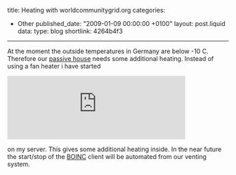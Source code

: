 title: Heating with worldcommunitygrid.org
categories:
  - Other
published_date: "2009-01-09 00:00:00 +0100"
layout: post.liquid
data:
  type: blog
  shortlink: 4264b4f3
---

At the moment the outside temperatures in Germany are below -10 C. Therefore our [passive house](http://en.wikipedia.org/wiki/Passive_house)
needs some additional heating. Instead of using a fan heater i have started

<iframe src="http://www.worldcommunitygrid.org/getDynamicImage.do?memberName=uwe.arzt&amp;mnOn=true&amp;stat=1&amp;imageNum=1&amp;rankOn=false&amp;projectsOn=false&amp;special=true" frameborder="0" name="di" scrolling="no" width="405px" height="145px">
<p>No embedded frames possible in your browser</p>
</iframe>

on my server. This gives some additional heating inside. In the near future the start/stop of the [BOINC](http://boinc.berkeley.edu) client will be automated from our venting system.
